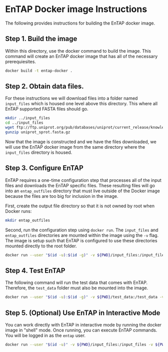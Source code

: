 # EnTAP Docker image Instructions
The following provides instructions for building the EnTAP docker image.

## Step 1. Build the image
Within this directory, use the docker command to build the image.  This command will create an EnTAP docker image that has all of the necessary prerequiesites.
```bash
docker build -t entap-docker .
```

## Step 2. Obtain data files.
For these instructions we will download files into a folder named `input_files` which is housed one level above this directory.  This where all EnTAP supported FASTA files should go.
```bash
mkdir ../input_files
cd ../input_files
wget ftp://ftp.uniprot.org/pub/databases/uniprot/current_release/knowledgebase/complete/uniprot_sprot.fasta.gz
gunzip uniprot_sprot.fasta.gz
```
Now that the image is constructed and we have the files downloaded, we will use the EnTAP docker image from the same directory where the `input_files` directory is housed.

## Step 3. Configure EnTAP
EnTAP requires a one-time configuration step that processes all of the input files and downloads the EnTAP specific files. These resulting files will go into an `entap_outfiles` directory that must live outside of the Docker image because the files are too big for inclusion in the image.  

First, create the output file directory so that it is not owned by root when Docker runs:
```bash
mkdir entap_outfiles
```

Second, run the configuration step using `docker run`. The `input_files` and `entap_outfiles` directories are mounted within the image using the `-v` flag.  The image is setup such that EnTAP is configured to use these directories mounted directly to the root folder.

```bash
docker run --user "$(id -u):$(id -g)" -v ${PWD}/input_files:/input_files -v ${PWD}/entap_outfiles:/entap_outfiles entap-docker EnTAP --config -d /input_files/uniprot_sprot.fasta -t 8
```

## Step 4. Test EnTAP
The following command will run the test data that comes with EnTAP.  Therefore, the `test_data` folder must also be mounted into the image.  
```bash
docker run --user "$(id -u):$(id -g)" -v ${PWD}/test_data:/test_data -v ${PWD}/entap_outfiles:/entap_outfiles entap-docker EnTAP --runP -i /test_data/trinity.fnn
```

## Step 5. (Optional) Use EnTAP in Interactive Mode
You can work directly with EnTAP in interactive mode by running the docker image in "shell" mode. Once running, you can execute EnTAP commands.  You will be logged in as the `entap` user.

```bash
docker run --user "$(id -u)" -v ${PWD}/input_files:/input_files -v ${PWD}/test_data:/test_data -v ${PWD}/entap_outfiles:/entap_outfiles -it entap-docker /bin/bash
```
